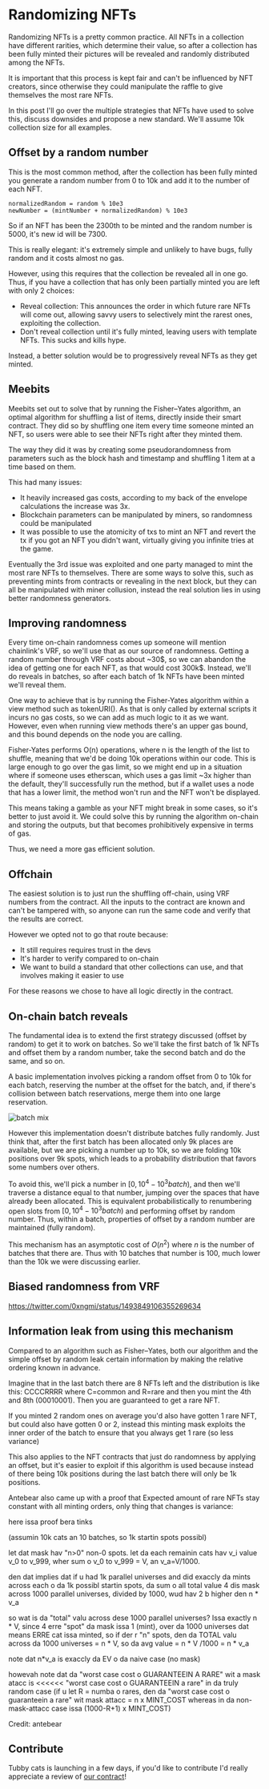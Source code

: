 # Randomizing NFTs

Randomizing NFTs is a pretty common practice. All NFTs in a collection have different rarities, which determine their value, so after a collection has been fully minted their pictures will be revealed and randomly distributed among the NFTs.

It is important that this process is kept fair and can't be influenced by NFT creators, since otherwise they could manipulate the raffle to give themselves the most rare NFTs.

In this post I'll go over the multiple strategies that NFTs have used to solve this, discuss downsides and propose a new standard. We'll assume 10k collection size for all examples.

## Offset by a random number
This is the most common method, after the collection has been fully minted you generate a random number from 0 to 10k and add it to the number of each NFT.
```
normalizedRandom = random % 10e3
newNumber = (mintNumber + normalizedRandom) % 10e3
```

So if an NFT has been the 2300th to be minted and the random number is 5000, it's new id will be 7300.

This is really elegant: it's extremely simple and unlikely to have bugs, fully random and it costs almost no gas.

However, using this requires that the collection be revealed all in one go. Thus, if you have a collection that has only been partially minted you are left with only 2 choices:
- Reveal collection: This announces the order in which future rare NFTs will come out, allowing savvy users to selectively mint the rarest ones, exploiting the collection.
- Don't reveal collection until it's fully minted, leaving users with template NFTs. This sucks and kills hype.

Instead, a better solution would be to progressively reveal NFTs as they get minted.

## Meebits
Meebits set out to solve that by running the Fisher–Yates algorithm, an optimal algorithm for shuffling a list of items, directly inside their smart contract. They did so by shuffling one item every time someone minted an NFT, so users were able to see their NFTs right after they minted them.

The way they did it was by creating some pseudorandomness from parameters such as the block hash and timestamp and shuffling 1 item at a time based on them.

This had many issues:
- It heavily increased gas costs, according to my back of the envelope calculations the increase was 3x.
- Blockchain parameters can be manipulated by miners, so randomness could be manipulated
- It was possible to use the atomicity of txs to mint an NFT and revert the tx if you got an NFT you didn't want, virtually giving you infinite tries at the game.

Eventually the 3rd issue was exploited and one party managed to mint the most rare NFTs to themselves. There are some ways to solve this, such as preventing mints from contracts or revealing in the next block, but they can all be manipulated with miner collusion, instead the real solution lies in using better randomness generators.

## Improving randomness
Every time on-chain randomness comes up someone will mention chainlink's VRF, so we'll use that as our source of randomness. Getting a random number through VRF costs about ~30\$, so we can abandon the idea of getting one for each NFT, as that would cost 300k\$. Instead, we'll do reveals in batches, so after each batch of 1k NFTs have been minted we'll reveal them.

One way to achieve that is by running the Fisher-Yates algorithm within a view method such as tokenURI(). As that is only called by external scripts it incurs no gas costs, so we can add as much logic to it as we want. However, even when running view methods there's an upper gas bound, and this bound depends on the node you are calling.

Fisher-Yates performs O(n) operations, where n is the length of the list to shuffle, meaning that we'd be doing 10k operations within our code. This is large enough to go over the gas limit, so we might end up in a situation where if someone uses etherscan, which uses a gas limit ~3x higher than the default, they'll successfully run the method, but if a wallet uses a node that has a lower limit, the method won't run and the NFT won't be displayed.

This means taking a gamble as your NFT might break in some cases, so it's better to just avoid it. We could solve this by running the algorithm on-chain and storing the outputs, but that becomes prohibitively expensive in terms of gas.

Thus, we need a more gas efficient solution.

## Offchain
The easiest solution is to just run the shuffling off-chain, using VRF numbers from the contract. All the inputs to the contract are known and can't be tampered with, so anyone can run the same code and verify that the results are correct.

However we opted not to go that route because:
- It still requires requires trust in the devs
- It's harder to verify compared to on-chain
- We want to build a standard that other collections can use, and that involves making it easier to use

For these reasons we chose to have all logic directly in the contract.

## On-chain batch reveals
The fundamental idea is to extend the first strategy discussed (offset by random) to get it to work on batches. So we'll take the first batch of 1k NFTs and offset them by a random number, take the second batch and do the same, and so on.

A basic implementation involves picking a random offset from 0 to 10k for each batch, reserving the number at the offset for the batch, and, if there's collision between batch reservations, merge them into one large reservation.

![batch mix](./images/batch-mix.png)

However this implementation doesn't distribute batches fully randomly. Just think that, after the first batch has been allocated only 9k places are available, but we are picking a number up to 10k, so we are folding 10k positions over 9k spots, which leads to a probability distribution that favors some numbers over others.

To avoid this, we'll pick a number in $[0, 10^4-10^3batch)$, and then we'll traverse a distance equal to that number, jumping over the spaces that have already been allocated. This is equivalent probabilistically to renumbering open slots from $[0, 10^4-10^3batch)$ and performing offset by random number. Thus, within a batch, properties of offset by a random number are maintained (fully random).

This mechanism has an asymptotic cost of $O(n^2)$ where $n$ is the number of batches that there are. Thus with 10 batches that number is 100, much lower than the 10k we were discussing earlier.

## Biased randomness from VRF
https://twitter.com/0xngmi/status/1493849106355269634

## Information leak from using this mechanism
Compared to an algorithm such as Fisher–Yates, both our algorithm and the simple offset by random leak certain information by making the relative ordering known in advance.

Imagine that in the last batch there are 8 NFTs left and the distribution is like this:
CCCCRRRR where C=common and R=rare
and then you mint the 4th and 8th (00010001). Then you are guaranteed to get a rare NFT.

If you minted 2 random ones on average you'd also have gotten 1 rare NFT, but could also have gotten 0 or 2, instead this minting mask exploits the inner order of the batch to ensure that you always get 1 rare (so less variance)

This also applies to the NFT contracts that just do randomness by applying an offset, but it's easier to exploit if this algorithm is used because instead of there being 10k positions during the last batch there will only be 1k positions.

Antebear also came up with a proof that Expected amount of rare NFTs stay constant with all minting orders, only thing that changes is variance:

here issa proof bera tinks

(assumin 10k cats an 10 batches, so 1k startin spots possibl) 

let dat mask hav "n>0" non-0 spots. let da each remainin cats hav v_i value v_0 to v_999, wher sum o v_0 to v_999 = V, an v_a=V/1000.

den dat implies dat if u had 1k parallel universes and did exaccly da mints across each o da 1k possibl startin spots, da sum o all total value 4 dis mask across 1000 parallel universes, divided by 1000, wud hav 2 b higher den n * v_a

so wat is da "total" valu across dese 1000 parallel universes? Issa exactly n * V, since 4 erre "spot" da mask issa 1 (mint), over da 1000 universes dat means ERRE cat issa minted, so if der r "n" spots, den da TOTAL valu across da 1000 universes = n * V, so da avg value = n * V /1000 = n * v_a

note dat n*v_a is exaccly da EV o da naive case (no mask)

howevah note dat da "worst case cost o GUARANTEEIN A RARE" wit a mask atacc is <<<<<< "worst case cost o GUARANTEEIN a rare" in da truly random case
(if u let R = numba o rares, den da "worst case cost o guaranteein a rare" wit mask attacc = n x MINT_COST whereas in da non-mask-attacc case issa (1000-R+1) x MINT_COST) 

Credit: antebear

## Contribute
Tubby cats is launching in a few days, if you'd like to contribute I'd really appreciate a review of [our contract](https://github.com/0xngmi/tubbies/blob/master/contracts/Tubbies.sol#L172)!